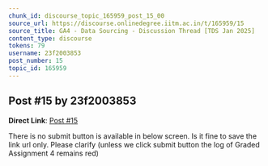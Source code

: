 ```yaml
---
chunk_id: discourse_topic_165959_post_15_00
source_url: https://discourse.onlinedegree.iitm.ac.in/t/165959/15
source_title: GA4 - Data Sourcing - Discussion Thread [TDS Jan 2025]
content_type: discourse
tokens: 79
username: 23f2003853
post_number: 15
topic_id: 165959
---
```


## Post #15 by 23f2003853

**Direct Link**: [Post #15](https://discourse.onlinedegree.iitm.ac.in/t/165959/15)

There is no submit button is available in below screen. Is it fine to save the link url only. Please clarify (unless we click submit button the log of Graded Assignment 4 remains red)
